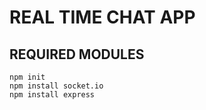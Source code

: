 # REAL TIME CHAT APP

## REQUIRED MODULES

```shell
npm init
npm install socket.io
npm install express
```
